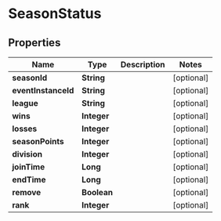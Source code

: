 

# SeasonStatus


## Properties

| Name | Type | Description | Notes |
|------------ | ------------- | ------------- | -------------|
|**seasonId** | **String** |  |  [optional] |
|**eventInstanceId** | **String** |  |  [optional] |
|**league** | **String** |  |  [optional] |
|**wins** | **Integer** |  |  [optional] |
|**losses** | **Integer** |  |  [optional] |
|**seasonPoints** | **Integer** |  |  [optional] |
|**division** | **Integer** |  |  [optional] |
|**joinTime** | **Long** |  |  [optional] |
|**endTime** | **Long** |  |  [optional] |
|**remove** | **Boolean** |  |  [optional] |
|**rank** | **Integer** |  |  [optional] |



